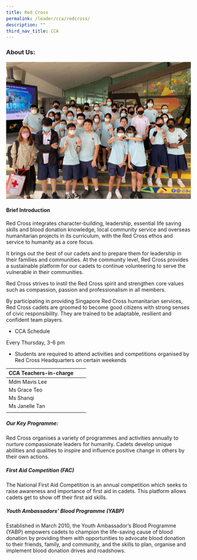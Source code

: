 ```yaml
---
title: Red Cross
permalink: /leader/cca/redcross/
description: ""
third_nav_title: CCA
---
```

### About Us:

![](/images/Student%20Leader/Uniform%20Group/redcross02.jpg)

#### Brief Introduction

Red Cross integrates character-building, leadership, essential life saving skills and blood donation knowledge, local community service and overseas humanitarian projects in its curriculum, with the Red Cross ethos and service to humanity as a core focus.

It brings out the best of our cadets and to prepare them for leadership in their families and communities. At the community level, Red Cross provides a sustainable platform for our cadets to continue volunteering to serve the vulnerable in their communities. 

Red Cross strives to instil the Red Cross spirit and strengthen core values such as compassion, passion and professionalism in all members.

By participating in providing Singapore Red Cross humanitarian services, Red Cross cadets are groomed to become good citizens with strong senses of civic responsibility. They are trained to be adaptable, resilient and confident team players. 

-	CCA Schedule

Every Thursday, 3-6 pm  
* Students are required to attend activities and competitions organised by Red Cross Headquarters on certain weekends


|CCA Teachers-in-charge | | |
| -------- | -------- | -------- |
| Mdm Mavis Lee     |   |     |
|Ms Grace Teo|
|Ms Shanqi|
|Ms Janelle Tan|
||

##### Our Key Programme:

Red Cross organises a variety of programmes and activities annually to nurture compassionate leaders for humanity. Cadets develop unique abilities and qualities to inspire and influence positive change in others by their own actions.

##### First Aid Competition (FAC)
The National First Aid Competition is an annual competition which seeks to raise awareness and importance of first aid in cadets.  This platform allows cadets get to show off their first aid skills.

##### Youth Ambassadors’ Blood Programme (YABP)
Established in March 2010, the Youth Ambassador’s Blood Programme (YABP) empowers cadets to champion the life-saving cause of blood donation by providing them with opportunities to advocate blood donation to their friends, family, and community, and the skills to plan, organise and implement blood donation drives and roadshows.


